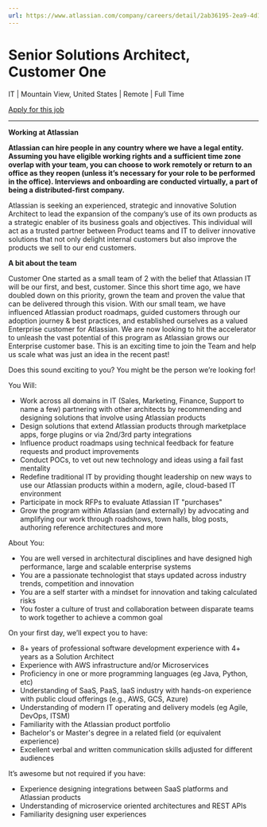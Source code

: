 ```yaml
---
url: https://www.atlassian.com/company/careers/detail/2ab36195-2ea9-4d14-866a-32a9b440bccf
---
```

# Senior Solutions Architect, Customer One

IT | Mountain View, United States | Remote | Full Time

[Apply for this job](https://jobs.lever.co/atlassian/2ab36195-2ea9-4d14-866a-32a9b440bccf/apply)

---

**Working at Atlassian**

**Atlassian can hire people in any country where we have a legal entity. Assuming you have eligible working rights and a sufficient time zone overlap with your team, you can choose to work remotely or return to an office as they reopen (unless it’s necessary for your role to be performed in the office). Interviews and onboarding are conducted virtually, a part of being a distributed-first company.**

Atlassian is seeking an experienced, strategic and innovative Solution Architect to lead the expansion of the company’s use of its own products as a strategic enabler of its business goals and objectives. This individual will act as a trusted partner between Product teams and IT to deliver innovative solutions that not only delight internal customers but also improve the products we sell to our end customers.

**A bit about the team**

Customer One started as a small team of 2 with the belief that Atlassian IT will be our first, and best, customer. Since this short time ago, we have doubled down on this priority, grown the team and proven the value that can be delivered through this vision. With our small team, we have influenced Atlassian product roadmaps, guided customers through our adoption journey & best practices, and established ourselves as a valued Enterprise customer for Atlassian. We are now looking to hit the accelerator to unleash the vast potential of this program as Atlassian grows our Enterprise customer base. This is an exciting time to join the Team and help us scale what was just an idea in the recent past!

Does this sound exciting to you? You might be the person we’re looking for!

You Will:

-   Work across all domains in IT (Sales, Marketing, Finance, Support to name a few) partnering with other architects by recommending and designing solutions that involve using Atlassian products
-   Design solutions that extend Atlassian products through marketplace apps, forge plugins or via 2nd/3rd party integrations
-   Influence product roadmaps using technical feedback for feature requests and product improvements
-   Conduct POCs, to vet out new technology and ideas using a fail fast mentality
-   Redefine traditional IT by providing thought leadership on new ways to use our Atlassian products within a modern, agile, cloud-based IT environment
-   Participate in mock RFPs to evaluate Atlassian IT "purchases"
-   Grow the program within Atlassian (and externally) by advocating and amplifying our work through roadshows, town halls, blog posts, authoring reference architectures and more

About You:

-   You are well versed in architectural disciplines and have designed high performance, large and scalable enterprise systems
-   You are a passionate technologist that stays updated across industry trends, competition and innovation
-   You are a self starter with a mindset for innovation and taking calculated risks
-   You foster a culture of trust and collaboration between disparate teams to work together to achieve a common goal

On your first day, we’ll expect you to have:

-   8+ years of professional software development experience with 4+ years as a Solution Architect
-   Experience with AWS infrastructure and/or Microservices
-   Proficiency in one or more programming languages (eg Java, Python, etc)
-   Understanding of SaaS, PaaS, IaaS industry with hands-on experience with public cloud offerings (e.g., AWS, GCS, Azure)
-   Understanding of modern IT operating and delivery models (eg Agile, DevOps, ITSM)
-   Familiarity with the Atlassian product portfolio
-   Bachelor's or Master's degree in a related field (or equivalent experience) 
-   Excellent verbal and written communication skills adjusted for different audiences

It’s awesome but not required if you have:

-   Experience designing integrations between SaaS platforms and Atlassian products
-   Understanding of microservice oriented architectures and REST APIs
-   Familiarity designing user experiences